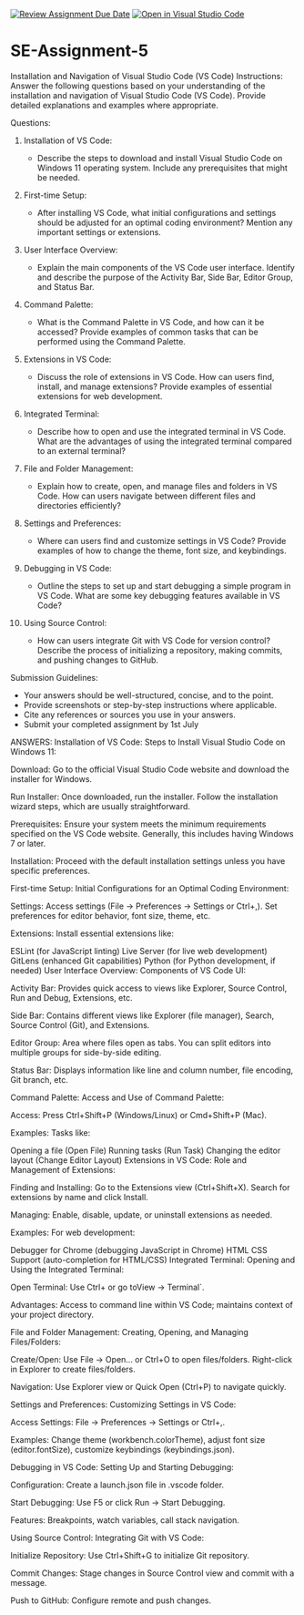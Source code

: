 [![Review Assignment Due Date](https://classroom.github.com/assets/deadline-readme-button-22041afd0340ce965d47ae6ef1cefeee28c7c493a6346c4f15d667ab976d596c.svg)](https://classroom.github.com/a/XoLGRbHq)
[![Open in Visual Studio Code](https://classroom.github.com/assets/open-in-vscode-2e0aaae1b6195c2367325f4f02e2d04e9abb55f0b24a779b69b11b9e10269abc.svg)](https://classroom.github.com/online_ide?assignment_repo_id=15299030&assignment_repo_type=AssignmentRepo)
# SE-Assignment-5
Installation and Navigation of Visual Studio Code (VS Code)
 Instructions:
Answer the following questions based on your understanding of the installation and navigation of Visual Studio Code (VS Code). Provide detailed explanations and examples where appropriate.

 Questions:

1. Installation of VS Code:
   - Describe the steps to download and install Visual Studio Code on Windows 11 operating system. Include any prerequisites that might be needed.

2. First-time Setup:
   - After installing VS Code, what initial configurations and settings should be adjusted for an optimal coding environment? Mention any important settings or extensions.

3. User Interface Overview:
   - Explain the main components of the VS Code user interface. Identify and describe the purpose of the Activity Bar, Side Bar, Editor Group, and Status Bar.

4. Command Palette:
   - What is the Command Palette in VS Code, and how can it be accessed? Provide examples of common tasks that can be performed using the Command Palette.

5. Extensions in VS Code:
   - Discuss the role of extensions in VS Code. How can users find, install, and manage extensions? Provide examples of essential extensions for web development.

6. Integrated Terminal:
   - Describe how to open and use the integrated terminal in VS Code. What are the advantages of using the integrated terminal compared to an external terminal?

7. File and Folder Management:
   - Explain how to create, open, and manage files and folders in VS Code. How can users navigate between different files and directories efficiently?

8. Settings and Preferences:
   - Where can users find and customize settings in VS Code? Provide examples of how to change the theme, font size, and keybindings.

9. Debugging in VS Code:
   - Outline the steps to set up and start debugging a simple program in VS Code. What are some key debugging features available in VS Code?

10. Using Source Control:
    - How can users integrate Git with VS Code for version control? Describe the process of initializing a repository, making commits, and pushing changes to GitHub.

 Submission Guidelines:
- Your answers should be well-structured, concise, and to the point.
- Provide screenshots or step-by-step instructions where applicable.
- Cite any references or sources you use in your answers.
- Submit your completed assignment by 1st July 
 
ANSWERS:
Installation of VS Code:
Steps to Install Visual Studio Code on Windows 11:

Download: Go to the official Visual Studio Code website and download the installer for Windows.

Run Installer: Once downloaded, run the installer. Follow the installation wizard steps, which are usually straightforward.

Prerequisites: Ensure your system meets the minimum requirements specified on the VS Code website. Generally, this includes having Windows 7 or later.

Installation: Proceed with the default installation settings unless you have specific preferences.

First-time Setup:
Initial Configurations for an Optimal Coding Environment:

Settings: Access settings (File -> Preferences -> Settings or Ctrl+,). Set preferences for editor behavior, font size, theme, etc.

Extensions: Install essential extensions like:

ESLint (for JavaScript linting)
Live Server (for live web development)
GitLens (enhanced Git capabilities)
Python (for Python development, if needed)
User Interface Overview:
Components of VS Code UI:

Activity Bar: Provides quick access to views like Explorer, Source Control, Run and Debug, Extensions, etc.

Side Bar: Contains different views like Explorer (file manager), Search, Source Control (Git), and Extensions.

Editor Group: Area where files open as tabs. You can split editors into multiple groups for side-by-side editing.

Status Bar: Displays information like line and column number, file encoding, Git branch, etc.

Command Palette:
Access and Use of Command Palette:

Access: Press Ctrl+Shift+P (Windows/Linux) or Cmd+Shift+P (Mac).

Examples: Tasks like:

Opening a file (Open File)
Running tasks (Run Task)
Changing the editor layout (Change Editor Layout)
Extensions in VS Code:
Role and Management of Extensions:

Finding and Installing: Go to the Extensions view (Ctrl+Shift+X). Search for extensions by name and click Install.

Managing: Enable, disable, update, or uninstall extensions as needed.

Examples: For web development:

Debugger for Chrome (debugging JavaScript in Chrome)
HTML CSS Support (auto-completion for HTML/CSS)
Integrated Terminal:
Opening and Using the Integrated Terminal:

Open Terminal: Use Ctrl+ or go toView -> Terminal`.

Advantages: Access to command line within VS Code; maintains context of your project directory.

File and Folder Management:
Creating, Opening, and Managing Files/Folders:

Create/Open: Use File -> Open... or Ctrl+O to open files/folders. Right-click in Explorer to create files/folders.

Navigation: Use Explorer view or Quick Open (Ctrl+P) to navigate quickly.

Settings and Preferences:
Customizing Settings in VS Code:

Access Settings: File -> Preferences -> Settings or Ctrl+,.

Examples: Change theme (workbench.colorTheme), adjust font size (editor.fontSize), customize keybindings (keybindings.json).

Debugging in VS Code:
Setting Up and Starting Debugging:

Configuration: Create a launch.json file in .vscode folder.

Start Debugging: Use F5 or click Run -> Start Debugging.

Features: Breakpoints, watch variables, call stack navigation.

Using Source Control:
Integrating Git with VS Code:

Initialize Repository: Use Ctrl+Shift+G to initialize Git repository.

Commit Changes: Stage changes in Source Control view and commit with a message.

Push to GitHub: Configure remote and push changes.
